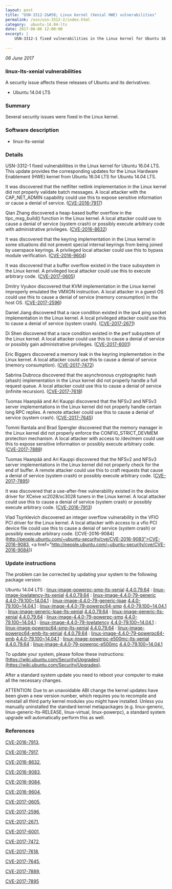 ```yaml
---
layout: post
title: "USN-3312-2&#58; Linux kernel (Xenial HWE) vulnerabilities"
permalink: /usn/usn-3312-2/index.html
category:  ubuntu-14.04-lts
date: 2017-06-06 12:00:00
excerpt: |
    USN-3312-1 fixed vulnerabilities in the Linux kernel for Ubuntu 16.04 LTS. This update provides the corresponding updates for the Linux Hardware Enablement (HWE) kernel from Ubuntu 16.04 LTS for Ubuntu 14.04 LTS.
    
--- 
```

 
 

*06 June 2017*

### linux-lts-xenial vulnerabilities

A security issue affects these releases of Ubuntu and its derivatives:

* Ubuntu 14.04 LTS

### Summary

Several security issues were fixed in the Linux kernel. 

### Software description

* linux-lts-xenial 

### Details

USN-3312-1 fixed vulnerabilities in the Linux kernel for Ubuntu 16.04 LTS. This update provides the corresponding updates for the Linux Hardware Enablement (HWE) kernel from Ubuntu 16.04 LTS for Ubuntu 14.04 LTS.

It was discovered that the netfilter netlink implementation in the Linux kernel did not properly validate batch messages. A local attacker with the CAP_NET_ADMIN capability could use this to expose sensitive information or cause a denial of service. ([CVE-2016-7917](http://people.ubuntu.com/~ubuntu-security/cve/CVE-2016-7917))

Qian Zhang discovered a heap-based buffer overflow in the tipc_msg_build() function in the Linux kernel. A local attacker could use to cause a denial of service (system crash) or possibly execute arbitrary code with administrative privileges. ([CVE-2016-8632](http://people.ubuntu.com/~ubuntu-security/cve/CVE-2016-8632))

It was discovered that the keyring implementation in the Linux kernel in some situations did not prevent special internal keyrings from being joined by userspace keyrings. A privileged local attacker could use this to bypass module verification. ([CVE-2016-9604](http://people.ubuntu.com/~ubuntu-security/cve/CVE-2016-9604))

It was discovered that a buffer overflow existed in the trace subsystem in the Linux kernel. A privileged local attacker could use this to execute arbitrary code. ([CVE-2017-0605](http://people.ubuntu.com/~ubuntu-security/cve/CVE-2017-0605))

Dmitry Vyukov discovered that KVM implementation in the Linux kernel improperly emulated the VMXON instruction. A local attacker in a guest OS could use this to cause a denial of service (memory consumption) in the host OS. ([CVE-2017-2596](http://people.ubuntu.com/~ubuntu-security/cve/CVE-2017-2596))

Daniel Jiang discovered that a race condition existed in the ipv4 ping socket implementation in the Linux kernel. A local privileged attacker could use this to cause a denial of service (system crash). ([CVE-2017-2671](http://people.ubuntu.com/~ubuntu-security/cve/CVE-2017-2671))

Di Shen discovered that a race condition existed in the perf subsystem of the Linux kernel. A local attacker could use this to cause a denial of service or possibly gain administrative privileges. ([CVE-2017-6001](http://people.ubuntu.com/~ubuntu-security/cve/CVE-2017-6001))

Eric Biggers discovered a memory leak in the keyring implementation in the Linux kernel. A local attacker could use this to cause a denial of service (memory consumption). ([CVE-2017-7472](http://people.ubuntu.com/~ubuntu-security/cve/CVE-2017-7472))

Sabrina Dubroca discovered that the asynchronous cryptographic hash (ahash) implementation in the Linux kernel did not properly handle a full request queue. A local attacker could use this to cause a denial of service (infinite recursion). ([CVE-2017-7618](http://people.ubuntu.com/~ubuntu-security/cve/CVE-2017-7618))

Tuomas Haanpää and Ari Kauppi discovered that the NFSv2 and NFSv3 server implementations in the Linux kernel did not properly handle certain long RPC replies. A remote attacker could use this to cause a denial of service (system crash). ([CVE-2017-7645](http://people.ubuntu.com/~ubuntu-security/cve/CVE-2017-7645))

Tommi Rantala and Brad Spengler discovered that the memory manager in the Linux kernel did not properly enforce the CONFIG_STRICT_DEVMEM protection mechanism. A local attacker with access to /dev/mem could use this to expose sensitive information or possibly execute arbitrary code. ([CVE-2017-7889](http://people.ubuntu.com/~ubuntu-security/cve/CVE-2017-7889))

Tuomas Haanpää and Ari Kauppi discovered that the NFSv2 and NFSv3 server implementations in the Linux kernel did not properly check for the end of buffer. A remote attacker could use this to craft requests that cause a denial of service (system crash) or possibly execute arbitrary code. ([CVE-2017-7895](http://people.ubuntu.com/~ubuntu-security/cve/CVE-2017-7895))

It was discovered that a use-after-free vulnerability existed in the device driver for XCeive xc2028/xc3028 tuners in the Linux kernel. A local attacker could use this to cause a denial of service (system crash) or possibly execute arbitrary code. ([CVE-2016-7913](http://people.ubuntu.com/~ubuntu-security/cve/CVE-2016-7913))

Vlad Tsyrklevich discovered an integer overflow vulnerability in the VFIO PCI driver for the Linux kernel. A local attacker with access to a vfio PCI device file could use this to cause a denial of service (system crash) or possibly execute arbitrary code. ([CVE-2016-9084](http://people.ubuntu.com/~ubuntu-security/cve/CVE-2016-9083">CVE-2016-9083</a>, <a href="http://people.ubuntu.com/~ubuntu-security/cve/CVE-2016-9084)) 

### Update instructions

The problem can be corrected by updating your system to the following package version:

Ubuntu 14.04 LTS
 : [linux-image-powerpc-smp-lts-xenial](https://launchpad.net/ubuntu/+source/linux-lts-xenial) <span> [4.4.0.79.64](https://launchpad.net/ubuntu/+source/linux-lts-xenial/4.4.0-79.100~14.04.1) </span> 
 : [linux-image-lowlatency-lts-xenial](https://launchpad.net/ubuntu/+source/linux-lts-xenial) <span> [4.4.0.79.64](https://launchpad.net/ubuntu/+source/linux-lts-xenial/4.4.0-79.100~14.04.1) </span> 
 : [linux-image-4.4.0-79-generic](https://launchpad.net/ubuntu/+source/linux-lts-xenial) <span> [4.4.0-79.100~14.04.1](https://launchpad.net/ubuntu/+source/linux-lts-xenial/4.4.0-79.100~14.04.1) </span> 
 : [linux-image-4.4.0-79-generic-lpae](https://launchpad.net/ubuntu/+source/linux-lts-xenial) <span> [4.4.0-79.100~14.04.1](https://launchpad.net/ubuntu/+source/linux-lts-xenial/4.4.0-79.100~14.04.1) </span> 
 : [linux-image-4.4.0-79-powerpc64-smp](https://launchpad.net/ubuntu/+source/linux-lts-xenial) <span> [4.4.0-79.100~14.04.1](https://launchpad.net/ubuntu/+source/linux-lts-xenial/4.4.0-79.100~14.04.1) </span> 
 : [linux-image-generic-lpae-lts-xenial](https://launchpad.net/ubuntu/+source/linux-lts-xenial) <span> [4.4.0.79.64](https://launchpad.net/ubuntu/+source/linux-lts-xenial/4.4.0-79.100~14.04.1) </span> 
 : [linux-image-generic-lts-xenial](https://launchpad.net/ubuntu/+source/linux-lts-xenial) <span> [4.4.0.79.64](https://launchpad.net/ubuntu/+source/linux-lts-xenial/4.4.0-79.100~14.04.1) </span> 
 : [linux-image-4.4.0-79-powerpc-smp](https://launchpad.net/ubuntu/+source/linux-lts-xenial) <span> [4.4.0-79.100~14.04.1](https://launchpad.net/ubuntu/+source/linux-lts-xenial/4.4.0-79.100~14.04.1) </span> 
 : [linux-image-4.4.0-79-lowlatency](https://launchpad.net/ubuntu/+source/linux-lts-xenial) <span> [4.4.0-79.100~14.04.1](https://launchpad.net/ubuntu/+source/linux-lts-xenial/4.4.0-79.100~14.04.1) </span> 
 : [linux-image-powerpc64-smp-lts-xenial](https://launchpad.net/ubuntu/+source/linux-lts-xenial) <span> [4.4.0.79.64](https://launchpad.net/ubuntu/+source/linux-lts-xenial/4.4.0-79.100~14.04.1) </span> 
 : [linux-image-powerpc64-emb-lts-xenial](https://launchpad.net/ubuntu/+source/linux-lts-xenial) <span> [4.4.0.79.64](https://launchpad.net/ubuntu/+source/linux-lts-xenial/4.4.0-79.100~14.04.1) </span> 
 : [linux-image-4.4.0-79-powerpc64-emb](https://launchpad.net/ubuntu/+source/linux-lts-xenial) <span> [4.4.0-79.100~14.04.1](https://launchpad.net/ubuntu/+source/linux-lts-xenial/4.4.0-79.100~14.04.1) </span> 
 : [linux-image-powerpc-e500mc-lts-xenial](https://launchpad.net/ubuntu/+source/linux-lts-xenial) <span> [4.4.0.79.64](https://launchpad.net/ubuntu/+source/linux-lts-xenial/4.4.0-79.100~14.04.1) </span> 
 : [linux-image-4.4.0-79-powerpc-e500mc](https://launchpad.net/ubuntu/+source/linux-lts-xenial) <span> [4.4.0-79.100~14.04.1](https://launchpad.net/ubuntu/+source/linux-lts-xenial/4.4.0-79.100~14.04.1) </span> 

To update your system, please follow these instructions: [https://wiki.ubuntu.com/Security/Upgrades](https://wiki.ubuntu.com/Security/Upgrades).

After a standard system update you need to reboot your computer to make all the necessary changes.

ATTENTION: Due to an unavoidable ABI change the kernel updates have been given a new version number, which requires you to recompile and reinstall all third party kernel modules you might have installed. Unless you manually uninstalled the standard kernel metapackages (e.g. linux-generic, linux-generic-lts-RELEASE, linux-virtual, linux-powerpc), a standard system upgrade will automatically perform this as well. 

### References

 
 [CVE-2016-7913](http://people.ubuntu.com/~ubuntu-security/cve/CVE-2016-7913), 

 [CVE-2016-7917](http://people.ubuntu.com/~ubuntu-security/cve/CVE-2016-7917), 

 [CVE-2016-8632](http://people.ubuntu.com/~ubuntu-security/cve/CVE-2016-8632), 

 [CVE-2016-9083](http://people.ubuntu.com/~ubuntu-security/cve/CVE-2016-9083), 

 [CVE-2016-9084](http://people.ubuntu.com/~ubuntu-security/cve/CVE-2016-9084), 

 [CVE-2016-9604](http://people.ubuntu.com/~ubuntu-security/cve/CVE-2016-9604), 

 [CVE-2017-0605](http://people.ubuntu.com/~ubuntu-security/cve/CVE-2017-0605), 

 [CVE-2017-2596](http://people.ubuntu.com/~ubuntu-security/cve/CVE-2017-2596), 

 [CVE-2017-2671](http://people.ubuntu.com/~ubuntu-security/cve/CVE-2017-2671), 

 [CVE-2017-6001](http://people.ubuntu.com/~ubuntu-security/cve/CVE-2017-6001), 

 [CVE-2017-7472](http://people.ubuntu.com/~ubuntu-security/cve/CVE-2017-7472), 

 [CVE-2017-7618](http://people.ubuntu.com/~ubuntu-security/cve/CVE-2017-7618), 

 [CVE-2017-7645](http://people.ubuntu.com/~ubuntu-security/cve/CVE-2017-7645), 

 [CVE-2017-7889](http://people.ubuntu.com/~ubuntu-security/cve/CVE-2017-7889), 

 [CVE-2017-7895](http://people.ubuntu.com/~ubuntu-security/cve/CVE-2017-7895)
 

